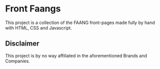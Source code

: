 # Front Faangs

This project is a collection of the FAANG front-pages made fully by hand with HTML, CSS and Javascript.

## Disclaimer

This project is by no way affiliated in the aforementioned Brands and Companies.

